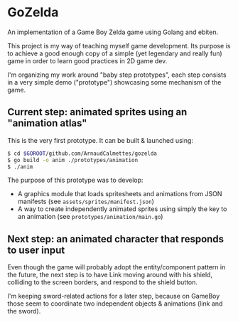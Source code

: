 # GoZelda

An implementation of a Game Boy Zelda game using Golang and ebiten.

This project is my way of teaching myself game development. Its purpose
is to achieve a good enough copy of a simple (yet legendary and really fun)
game in order to learn good practices in 2D game dev.

I'm organizing my work around "baby step prototypes", each step consists in a
very simple demo ("prototype") showcasing some mechanism of the game.

## Current step: animated sprites using an "animation atlas"

This is the very first prototype. It can be built & launched using:

```bash
$ cd $GOROOT/github.com/ArnaudCalmettes/gozelda
$ go build -o anim ./prototypes/animation
$ ./anim
```

The purpose of this prototype was to develop:

* A graphics module that loads spritesheets and animations from JSON manifests (see
  `assets/sprites/manifest.json`)
* A way to create independently animated sprites using simply the key to an animation (see
  `prototypes/animation/main.go`)

## Next step: an animated character that responds to user input

Even though the game will probably adopt the entity/component pattern in the future,
the next step is to have Link moving around with his shield, colliding to the screen borders,
and respond to the shield button.

I'm keeping sword-related actions for a later step, because on GameBoy those seem to coordinate
two independent objects & animations (link and the sword).

